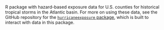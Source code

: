 
<!-- README.md is generated from README.Rmd. Please edit that file -->

R package with hazard-based exposure data for U.S. counties for
historical tropical storms in the Atlantic basin. For more on using
these data, see the GitHub repository for the [`hurricaneexposure`
package](https://github.com/geanders/hurricaneexposure), which is built
to interact with data in this package.
